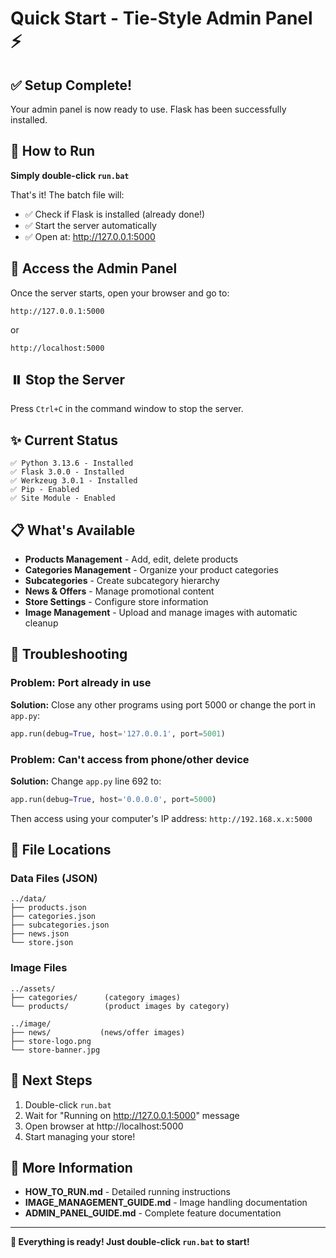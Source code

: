 # Quick Start - Tie-Style Admin Panel ⚡

## ✅ Setup Complete!

Your admin panel is now ready to use. Flask has been successfully installed.

## 🚀 How to Run

**Simply double-click `run.bat`**

That's it! The batch file will:
- ✅ Check if Flask is installed (already done!)
- ✅ Start the server automatically
- ✅ Open at: http://127.0.0.1:5000

## 📱 Access the Admin Panel

Once the server starts, open your browser and go to:

```
http://127.0.0.1:5000
```

or

```
http://localhost:5000
```

## ⏸️ Stop the Server

Press `Ctrl+C` in the command window to stop the server.

## ✨ Current Status

```
✅ Python 3.13.6 - Installed
✅ Flask 3.0.0 - Installed  
✅ Werkzeug 3.0.1 - Installed
✅ Pip - Enabled
✅ Site Module - Enabled
```

## 📋 What's Available

- **Products Management** - Add, edit, delete products
- **Categories Management** - Organize your product categories
- **Subcategories** - Create subcategory hierarchy
- **News & Offers** - Manage promotional content
- **Store Settings** - Configure store information
- **Image Management** - Upload and manage images with automatic cleanup

## 🔧 Troubleshooting

### Problem: Port already in use
**Solution:** Close any other programs using port 5000 or change the port in `app.py`:
```python
app.run(debug=True, host='127.0.0.1', port=5001)
```

### Problem: Can't access from phone/other device
**Solution:** Change `app.py` line 692 to:
```python
app.run(debug=True, host='0.0.0.0', port=5000)
```
Then access using your computer's IP address: `http://192.168.x.x:5000`

## 📂 File Locations

### Data Files (JSON)
```
../data/
├── products.json
├── categories.json
├── subcategories.json
├── news.json
└── store.json
```

### Image Files
```
../assets/
├── categories/      (category images)
└── products/        (product images by category)

../image/
├── news/           (news/offer images)
├── store-logo.png
└── store-banner.jpg
```

## 🎯 Next Steps

1. Double-click `run.bat`
2. Wait for "Running on http://127.0.0.1:5000" message
3. Open browser at http://localhost:5000
4. Start managing your store!

## 📖 More Information

- **HOW_TO_RUN.md** - Detailed running instructions
- **IMAGE_MANAGEMENT_GUIDE.md** - Image handling documentation
- **ADMIN_PANEL_GUIDE.md** - Complete feature documentation

---

**🎉 Everything is ready! Just double-click `run.bat` to start!**

